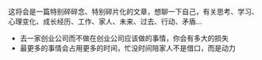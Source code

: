这将会是一篇特别碎碎念、特别碎片化的文章，想聊一下自己，有关思考、学习、心理变化、成长经历、工作、家人、未来、过去、行动、矛盾...

* 去一家创业公司而不做在创业公司应该做的事情，你会有多大的损失
* 最更多的事情会占用更多的时间，忙没时间陪家人不是借口，而是动力



